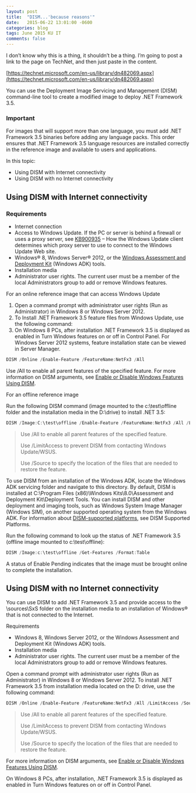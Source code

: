 ```yaml
---
layout: post
title:  "DISM...'because reasons'"
date:   2015-06-22 13:01:00 -0600
categories: blog
tags: June 2015 KU IT
comments: false
---
```

I don’t know why this is a thing, it shouldn’t be a thing. I’m going to post a link to the page on TechNet, and then just paste in the content.

[https://technet.microsoft.com/en-us/library/dn482069.aspx](https://technet.microsoft.com/en-us/library/dn482069.aspx)

You can use the Deployment Image Servicing and Management (DISM) command-line tool to create a modified image to deploy .NET Framework 3.5.

### Important

For images that will support more than one language, you must add .NET Framework 3.5 binaries before adding any language packs. This order ensures that .NET Framework 3.5 language resources are installed correctly in the reference image and available to users and applications.

In this topic:

* Using DISM with Internet connectivity
* Using DISM with no Internet connectivity

## Using DISM with Internet connectivity

### Requirements

* Internet connection
* Access to Windows Update. If the PC or server is behind a firewall or uses a proxy server, see [KB900935](http://support.microsoft.com/kb/900935) – How the Windows Update client determines which proxy server to use to connect to the Windows Update Web site.
* Windows® 8, Windows Server® 2012, or the [Windows Assessment and Deployment Kit](http://go.microsoft.com/fwlink/?LinkID=325506) (Windows ADK) tools.
* Installation media
* Administrator user rights. The current user must be a member of the local Administrators group to add or remove Windows features.

For an online reference image that can access Windows Update

1. Open a command prompt with administrator user rights (Run as Administrator) in Windows 8 or Windows Server 2012.
2. To Install .NET Framework 3.5 feature files from Windows Update, use the following command:
3. On Windows 8 PCs, after installation .NET Framework 3.5 is displayed as enabled in Turn Windows features on or off in Control Panel. For Windows Server 2012 systems, feature installation state can be viewed in Server Manager.

``` powershell
DISM /Online /Enable-Feature /FeatureName:NetFx3 /All
```

Use /All to enable all parent features of the specified feature. For more information on DISM arguments, see [Enable or Disable Windows Features Using DISM](http://go.microsoft.com/fwlink/?LinkID=259118).

For an offline reference image

Run the following DISM command (image mounted to the c:\test\offline folder and the installation media in the D:\drive) to install .NET 3.5:

``` powershell
DISM /Image:C:\test\offline /Enable-Feature /FeatureName:NetFx3 /All /LimitAccess /Source:D:\sources\sxs
```

> Use /All to enable all parent features of the specified feature.
>
> Use /LimitAccess to prevent DISM from contacting Windows Update/WSUS.
>
> Use /Source to specify the location of the files that are needed to restore the feature.

To use DISM from an installation of the Windows ADK, locate the Windows ADK servicing folder and navigate to this directory. By default, DISM is installed at C:\Program Files (x86)\Windows Kits\8.0\Assessment and Deployment Kit\Deployment Tools\. You can install DISM and other deployment and imaging tools, such as Windows System Image Manager (Windows SIM), on another supported operating system from the Windows ADK. For information about [DISM-supported platforms](http://go.microsoft.com/fwlink/?LinkID=317105), see DISM Supported Platforms.

Run the following command to look up the status of .NET Framework 3.5 (offline image mounted to c:\test\offline):

``` powershell
DISM /Image:c:\test\offline /Get-Features /Format:Table
```

A status of Enable Pending indicates that the image must be brought online to complete the installation.

## Using DISM with no Internet connectivity

You can use DISM to add .NET Framework 3.5 and provide access to the \sources\SxS folder on the installation media to an installation of Windows® that is not connected to the Internet.

Requirements

* Windows 8, Windows Server 2012, or the Windows Assessment and Deployment Kit (Windows ADK) tools.
* Installation media
* Administrator user rights. The current user must be a member of the local Administrators group to add or remove Windows features.

Open a command prompt with administrator user rights (Run as Administrator) in Windows 8 or Windows Server 2012.
To install .NET Framework 3.5 from installation media located on the D: drive, use the following command:

``` powershell
DISM /Online /Enable-Feature /FeatureName:NetFx3 /All /LimitAccess /Source:d:\sources\sxs
```

> Use /All to enable all parent features of the specified feature.
>
> Use /LimitAccess to prevent DISM from contacting Windows Update/WSUS.
>
> Use /Source to specify the location of the files that are needed to restore the feature.

For more information on DISM arguments, see [Enable or Disable Windows Features Using DISM](http://go.microsoft.com/fwlink/?LinkID=259118).

On Windows 8 PCs, after installation, .NET Framework 3.5 is displayed as enabled in Turn Windows features on or off in Control Panel.
